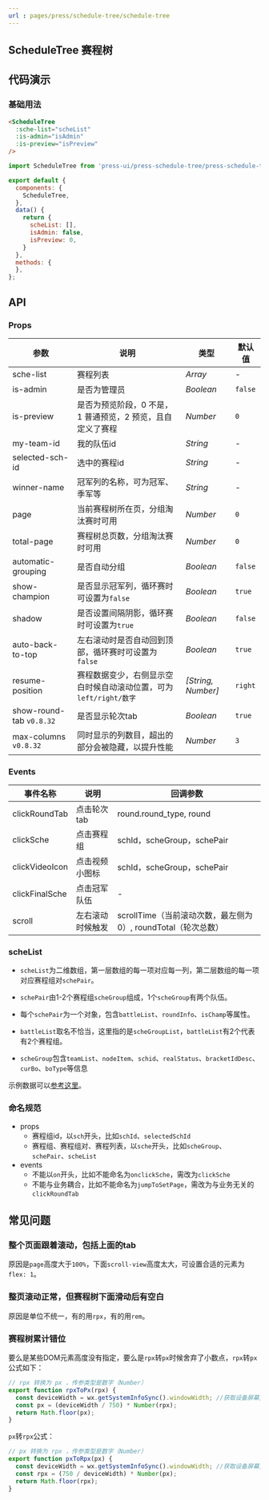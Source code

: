 ```yaml
---
url : pages/press/schedule-tree/schedule-tree
---
```


## ScheduleTree 赛程树


## 代码演示

### 基础用法

```html
<ScheduleTree
  :sche-list="scheList"
  :is-admin="isAdmin"
  :is-preview="isPreview"
/>

```

```javascript
import ScheduleTree from 'press-ui/press-schedule-tree/press-schedule-tree.vue';

export default {
  components: {
    ScheduleTree,
  },
  data() {
    return {
      scheList: [],
      isAdmin: false,
      isPreview: 0,
    }
  },
  methods: {
  },
};
```

## API

### Props

| 参数                     | 说明                                                              | 类型               | 默认值  |
| ------------------------ | ----------------------------------------------------------------- | ------------------ | ------- |
| sche-list                | 赛程列表                                                          | _Array_            | -       |
| is-admin                 | 是否为管理员                                                      | _Boolean_          | `false` |
| is-preview               | 是否为预览阶段，0 不是， 1 普通预览，2 预览，且自定义了赛程       | _Number_           | `0`     |
| my-team-id               | 我的队伍id                                                        | _String_           | -       |
| selected-sch-id          | 选中的赛程id                                                      | _String_           | -       |
| winner-name              | 冠军列的名称，可为冠军、季军等                                    | _String_           | -       |
| page                     | 当前赛程树所在页，分组淘汰赛时可用                                | _Number_           | `0`     |
| total-page               | 赛程树总页数，分组淘汰赛时可用                                    | _Number_           | `0`     |
| automatic-grouping       | 是否自动分组                                                      | _Boolean_          | `false` |
| show-champion            | 是否显示冠军列，循环赛时可设置为`false`                           | _Boolean_          | `true`  |
| shadow                   | 是否设置间隔阴影，循环赛时可设置为`true`                          | _Boolean_          | `false` |
| auto-back-to-top         | 左右滚动时是否自动回到顶部，循环赛时可设置为`false`               | _Boolean_          | `true`  |
| resume-position          | 赛程数据变少，右侧显示空白时候自动滚动位置，可为`left/right/数字` | _[String, Number]_ | `right` |
| show-round-tab `v0.8.32` | 是否显示轮次tab                                                   | _Boolean_          | `true`  |
| max-columns `v0.8.32`    | 同时显示的列数目，超出的部分会被隐藏，以提升性能                  | _Number_           | `3`     |





### Events

| 事件名称       | 说明             | 回调参数                                                      |
| -------------- | ---------------- | ------------------------------------------------------------- |
| clickRoundTab  | 点击轮次tab      | round.round_type, round                                       |
| clickSche      | 点击赛程组       | schId，scheGroup，schePair                                    |
| clickVideoIcon | 点击视频小图标   | schId，scheGroup，schePair                                    |
| clickFinalSche | 点击冠军队伍     | -                                                             |
| scroll         | 左右滚动时候触发 | scrollTime（当前滚动次数，最左侧为0）, roundTotal（轮次总数） |

### scheList

- `scheList`为二维数组，第一层数组的每一项对应每一列，第二层数组的每一项对应赛程组对`schePair`。

- `schePair`由1-2个赛程组`scheGroup`组成，1个`scheGroup`有两个队伍。

- 每个`schePair`为一个对象，包含`battleList`、`roundInfo`、`isChamp`等属性。

- `battleList`取名不恰当，这里指的是`scheGroupList`，`battleList`有2个代表有2个赛程组。

- `scheGroup`包含`teamList`、`nodeItem`、`schid`、`realStatus`、`bracketIdDesc`、`curBo`、`boType`等信息


示例数据可以[参考这里](https://github.com/novlan1/press-ui/blob/release/src/packages/press-schedule-tree/demo-helper/data.ts)。


### 命名规范

- props
  - 赛程组id，以`sch`开头，比如`schId`、`selectedSchId`
  - 赛程组、赛程组对、赛程列表，以`sche`开头，比如`scheGroup`、`schePair`、`scheList`
- events
  - 不能以`on`开头，比如不能命名为`onclickSche`，需改为`clickSche`
  - 不能与业务耦合，比如不能命名为`jumpToSetPage`，需改为与业务无关的`clickRoundTab`

## 常见问题


### 整个页面跟着滚动，包括上面的tab

原因是`page`高度大于`100%`，下面`scroll-view`高度太大，可设置合适的元素为`flex: 1`。


### 整页滚动正常，但赛程树下面滑动后有空白


原因是单位不统一，有的用`rpx`，有的用`rem`。



### 赛程树累计错位

要么是某些DOM元素高度没有指定，要么是`rpx`转`px`时候舍弃了小数点，`rpx`转`px`公式如下：

```ts
// rpx 转换为 px ，传参类型是数字（Number）
export function rpxToPx(rpx) {
  const deviceWidth = wx.getSystemInfoSync().windowWidth; //获取设备屏幕宽度
  const px = (deviceWidth / 750) * Number(rpx);
  return Math.floor(px);
}
```

`px`转`rpx`公式：

```ts
// px 转换为 rpx ，传参类型是数字（Number）
export function pxToRpx(px) {
  const deviceWidth = wx.getSystemInfoSync().windowWidth; //获取设备屏幕宽度
  const rpx = (750 / deviceWidth) * Number(px);
  return Math.floor(rpx);
}
```
